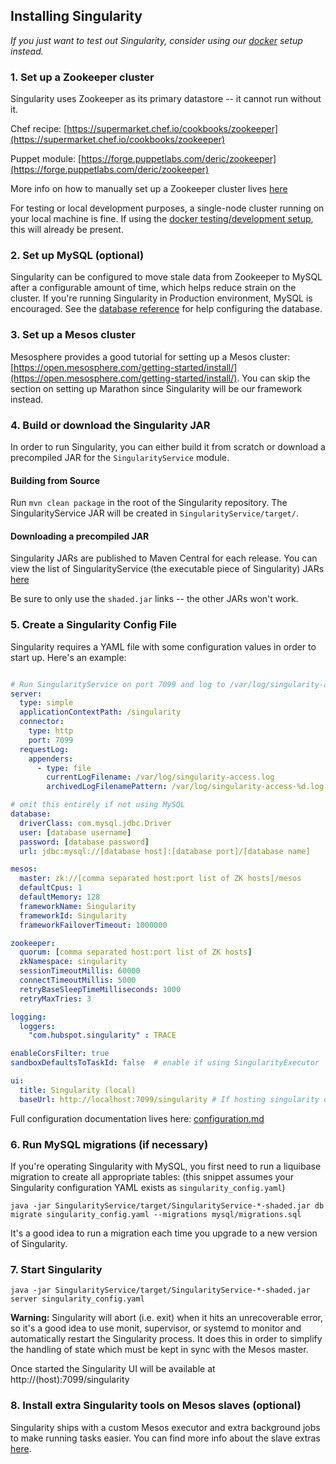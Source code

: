 ## Installing Singularity

*If you just want to test out Singularity, consider using our [docker](../development/developing-with-docker.md) setup instead.*

### 1. Set up a Zookeeper cluster

Singularity uses Zookeeper as its primary datastore -- it cannot run without it.

Chef recipe: [https://supermarket.chef.io/cookbooks/zookeeper](https://supermarket.chef.io/cookbooks/zookeeper)

Puppet module: [https://forge.puppetlabs.com/deric/zookeeper](https://forge.puppetlabs.com/deric/zookeeper)

More info on how to manually set up a Zookeeper cluster lives [here](https://zookeeper.apache.org/doc/r3.3.3/zookeeperAdmin.html#sc_zkMulitServerSetup)

For testing or local development purposes, a single-node cluster running on your local machine is fine. If using the [docker testing/development setup](../development/developing-with-docker.md), this will already be present.

### 2. Set up MySQL (optional)

Singularity can be configured to move stale data from Zookeeper to MySQL after a configurable amount of time, which helps reduce strain on the cluster. If you're running Singularity in Production environment, MySQL is encouraged. See the [database reference](../reference/database.md) for help configuring the database.

### 3. Set up a Mesos cluster

Mesosphere provides a good tutorial for setting up a Mesos cluster: [https://open.mesosphere.com/getting-started/install/](https://open.mesosphere.com/getting-started/install/). You can skip the section on setting up Marathon since Singularity will be our framework instead.

### 4. Build or download the Singularity JAR

In order to run Singularity, you can either build it from scratch or download a precompiled JAR for the `SingularityService` module.

#### Building from Source

Run `mvn clean package` in the root of the Singularity repository. The SingularityService JAR will be created in `SingularityService/target/`.

#### Downloading a precompiled JAR

Singularity JARs are published to Maven Central for each release. You can view the list of SingularityService (the executable piece of Singularity) JARs [here](http://search.maven.org/#search%7Cgav%7C1%7Cg%3A%22com.hubspot%22%20AND%20a%3A%22SingularityService%22)

Be sure to only use the `shaded.jar` links -- the other JARs won't work.

### 5. Create a Singularity Config File

Singularity requires a YAML file with some configuration values in order to start up. Here's an example:

```yaml

# Run SingularityService on port 7099 and log to /var/log/singularity-access.log
server:
  type: simple
  applicationContextPath: /singularity
  connector:
    type: http
    port: 7099
  requestLog:
    appenders:
      - type: file
        currentLogFilename: /var/log/singularity-access.log
        archivedLogFilenamePattern: /var/log/singularity-access-%d.log.gz

# omit this entirely if not using MySQL
database: 
  driverClass: com.mysql.jdbc.Driver
  user: [database username]
  password: [database password]
  url: jdbc:mysql://[database host]:[database port]/[database name]

mesos:
  master: zk://[comma separated host:port list of ZK hosts]/mesos
  defaultCpus: 1
  defaultMemory: 128
  frameworkName: Singularity
  frameworkId: Singularity
  frameworkFailoverTimeout: 1000000

zookeeper:
  quorum: [comma separated host:port list of ZK hosts]
  zkNamespace: singularity
  sessionTimeoutMillis: 60000
  connectTimeoutMillis: 5000
  retryBaseSleepTimeMilliseconds: 1000
  retryMaxTries: 3

logging:
  loggers:
    "com.hubspot.singularity" : TRACE

enableCorsFilter: true
sandboxDefaultsToTaskId: false  # enable if using SingularityExecutor

ui:
  title: Singularity (local)
  baseUrl: http://localhost:7099/singularity # If hosting singularity on another domain, use that domain instead of localhost
```

Full configuration documentation lives here: [configuration.md](../reference/configuration.md)

### 6. Run MySQL migrations (if necessary)

If you're operating Singularity with MySQL, you first need to run a liquibase migration to create all appropriate tables: (this snippet assumes your Singularity configuration YAML exists as `singularity_config.yaml`)

`java -jar SingularityService/target/SingularityService-*-shaded.jar db migrate singularity_config.yaml --migrations mysql/migrations.sql`

It's a good idea to run a migration each time you upgrade to a new version of Singularity.

### 7. Start Singularity

`java -jar SingularityService/target/SingularityService-*-shaded.jar server singularity_config.yaml`

**Warning:** Singularity will abort (i.e. exit) when it hits an unrecoverable error, so it's a good idea to use monit, supervisor, or systemd to monitor and automatically restart the Singularity process. It does this in order to simplify the handling of state which must be kept in sync with the Mesos master.

Once started the Singularity UI will be available at http://(host):7099/singularity

### 8. Install extra Singularity tools on Mesos slaves (optional)

Singularity ships with a custom Mesos executor and extra background jobs to make running tasks easier. You can find more info about the slave extras [here](../reference/slave-extras.md).
